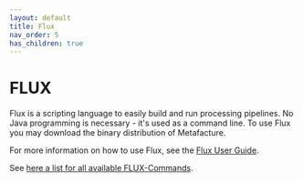 ```yaml
---
layout: default
title: Flux
nav_order: 5
has_children: true
---
```


# FLUX

Flux is a scripting language to easily build and run processing pipelines. No Java programming is necessary - it's used as a command line. To use Flux you may download the binary distribution of Metafacture.

For more information on how to use Flux, see the [Flux User Guide](/Flux-User-Guide.md).

See [here a list for all available FLUX-Commands](/flux-commands.md).